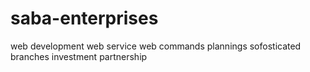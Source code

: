 # saba-enterprises
web development 
web service 
web commands 
plannings
sofosticated 
branches
investment
partnership

